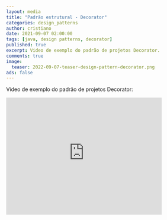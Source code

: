 ```yaml
---
layout: media
title: "Padrão estrutural - Decorator"
categories: design_patterns
author: cristiano
date: 2021-09-07 02:00:00
tags: [java, design patterns, decorator]
published: true
excerpt: Video de exemplo do padrão de projetos Decorator.
comments: true
image:
  teaser: 2022-09-07-teaser-design-pattern-decorator.png
ads: false
---
```


Video de exemplo do padrão de projetos Decorator:

<iframe width="420" height="315" src="https://www.youtube.com/embed/kizE11IM89Y" frameborder="0" allowfullscreen></iframe>
